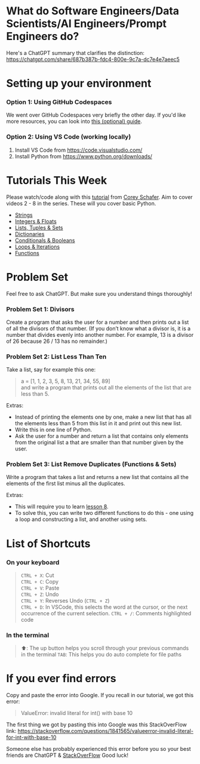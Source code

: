 # What do Software Engineers/Data Scientists/AI Engineers/Prompt Engineers do?

Here's a ChatGPT summary that clarifies the distinction: https://chatgpt.com/share/687b387b-fdc4-800e-9c7a-dc7e4e7aeec5

# Setting up your environment

### Option 1: Using GitHub Codespaces

We went over GitHub Codespaces very briefly the other day. If you'd like more resources, you can look into [this (optional) guide]( https://docs.github.com/en/codespaces/quickstart).

### Option 2: Using VS Code (working locally)

1. Install VS Code from https://code.visualstudio.com/
2. Install Python from https://www.python.org/downloads/

# Tutorials This Week

Please watch/code along with this [tutorial](https://www.youtube.com/playlist?list=PL-osiE80TeTskrapNbzXhwoFUiLCjGgY7) from [Corey Schafer](https://www.youtube.com/channel/UCCezIgC97PvUuR4_gbFUs5g).
Aim to cover videos 2 - 8 in the series. These will you cover basic Python.

- [Strings](https://www.youtube.com/watch?v=k9TUPpGqYTo&list=PL-osiE80TeTskrapNbzXhwoFUiLCjGgY7&index=2&t=447s&pp=iAQB0gcJCcwJAYcqIYzv)
- [Integers & Floats](https://www.youtube.com/watch?v=khKv-8q7YmY&list=PL-osiE80TeTskrapNbzXhwoFUiLCjGgY7&index=3&pp=iAQB)
- [Lists, Tuples & Sets](https://www.youtube.com/watch?v=W8KRzm-HUcc&list=PL-osiE80TeTskrapNbzXhwoFUiLCjGgY7&index=4&pp=iAQB)
- [Dictionaries](https://www.youtube.com/watch?v=daefaLgNkw0&list=PL-osiE80TeTskrapNbzXhwoFUiLCjGgY7&index=5&pp=iAQB0gcJCcwJAYcqIYzv)
- [Conditionals & Booleans](https://www.youtube.com/watch?v=DZwmZ8Usvnk&list=PL-osiE80TeTskrapNbzXhwoFUiLCjGgY7&index=6&pp=iAQB)
- [Loops & Iterations](https://www.youtube.com/watch?v=6iF8Xb7Z3wQ&list=PL-osiE80TeTskrapNbzXhwoFUiLCjGgY7&index=7&pp=iAQB)
- [Functions](https://www.youtube.com/watch?v=9Os0o3wzS_I&list=PL-osiE80TeTskrapNbzXhwoFUiLCjGgY7&index=8&pp=iAQB)

# Problem Set

Feel free to ask ChatGPT. But make sure you understand things thoroughly!

### Problem Set 1: Divisors

Create a program that asks the user for a number and then prints out a list of all the divisors of that number.
(If you don’t know what a divisor is, it is a number that divides evenly into another number. For example, 13 is a divisor of 26 because 26 / 13 has no remainder.)

### Problem Set 2: List Less Than Ten

Take a list, say for example this one:  
> a = [1, 1, 2, 3, 5, 8, 13, 21, 34, 55, 89]  
and write a program that prints out all the elements of the list that are less than 5.

Extras:
- Instead of printing the elements one by one, make a new list that has all the elements less than 5 from this list in it and print out this new list.
- Write this in one line of Python.
- Ask the user for a number and return a list that contains only elements from the original list a that are smaller than that number given by the user.

### Problem Set 3: List Remove Duplicates (Functions & Sets)

Write a program that takes a list and returns a new list that contains all the elements of the first list minus all the duplicates.

Extras:
- This will require you to learn [lesson 8](https://www.youtube.com/watch?v=9Os0o3wzS_I&list=PL-osiE80TeTskrapNbzXhwoFUiLCjGgY7&index=8).
- To solve this, you can write two different functions to do this - one using a loop and constructing a list, and another using sets.

# List of Shortcuts

### On your keyboard

> `CTRL + X`: Cut    
> `CTRL + C`: Copy  
> `CTRL + V`: Paste  
> `CTRL + Z`: Undo  
> `CTRL + Y`: Reverses Undo (`CTRL + Z`)   
> `CTRL + D`: In VSCode, this selects the word at the cursor, or the next occurrence of the current selection.
> `CTRL + /`: Comments highlighted code

### In the terminal
> ⬆️: The up button helps you scroll through your previous commands in the terminal
> `TAB`: This helps you do auto complete for file paths

# If you ever find errors
Copy and paste the error into Google. If you recall in our tutorial, we got this error:

> ValueError: invalid literal for int() with base 10

The first thing we got by pasting this into Google was this StackOverFlow link:
https://stackoverflow.com/questions/1841565/valueerror-invalid-literal-for-int-with-base-10

Someone else has probably experienced this error before you so your best friends are ChatGPT & [StackOverFlow](https://en.wikipedia.org/wiki/Stack_Overflow#:~:text=Stack%20Overflow%20serves%20as%20a,fashion%20similar%20to%20a%20wiki.) Good luck!
